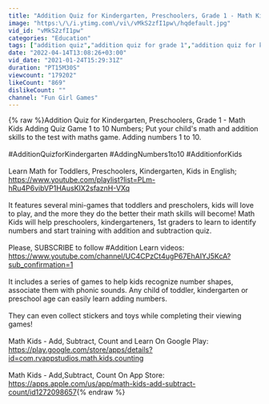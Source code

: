 ```yaml
---
title: "Addition Quiz for Kindergarten, Preschoolers, Grade 1 - Math Kids Adding Quiz Game 1 to 10 Numbers"
image: "https:\/\/i.ytimg.com\/vi\/vMkS2zfI1pw\/hqdefault.jpg"
vid_id: "vMkS2zfI1pw"
categories: "Education"
tags: ["addition quiz","addition quiz for grade 1","addition quiz for kindergarten"]
date: "2022-04-14T13:08:26+03:00"
vid_date: "2021-01-24T15:29:31Z"
duration: "PT15M30S"
viewcount: "179202"
likeCount: "869"
dislikeCount: ""
channel: "Fun Girl Games"
---
```

{% raw %}Addition Quiz for Kindergarten, Preschoolers, Grade 1 - Math Kids Adding Quiz Game 1 to 10 Numbers; Put your child's math and addition skills to the test with maths game. Adding numbers 1 to 10.<br /><br />#AdditionQuizforKindergarten #AddingNumbers1to10 #AdditionforKids<br /><br />Learn Math for Toddlers, Preschoolers, Kindergarten, Kids in English;  <a rel="nofollow" target="blank" href="https://www.youtube.com/playlist?list=PLm-hRu4P6vibVP1HAusKIX2sfaznH-VXq">https://www.youtube.com/playlist?list=PLm-hRu4P6vibVP1HAusKIX2sfaznH-VXq</a><br /><br />It features several mini-games that toddlers and prescholers, kids will love to play, and the more they do the better their math skills will become! Math Kids will help preschoolers, kindergarteners, 1st graders to learn to identify numbers and start training with addition and subtraction quiz. <br /><br />Please, SUBSCRIBE to follow #Addition Learn videos: <a rel="nofollow" target="blank" href="https://www.youtube.com/channel/UC4CPzCt4ugP67EhAIYJ5KcA?sub_confirmation=1">https://www.youtube.com/channel/UC4CPzCt4ugP67EhAIYJ5KcA?sub_confirmation=1</a><br /><br />It includes a series of games to help kids recognize number shapes, associate them with phonic sounds. Any child of toddler, kindergarten or preschool age can easily learn adding numbers.<br /><br />They can even collect stickers and toys while completing their viewing games!<br /><br />Math Kids - Add, Subtract, Count and Learn On Google Play:<br /><a rel="nofollow" target="blank" href="https://play.google.com/store/apps/details?id=com.rvappstudios.math.kids.counting">https://play.google.com/store/apps/details?id=com.rvappstudios.math.kids.counting</a><br /><br />Math Kids - Add,Subtract, Count On App Store:<br /><a rel="nofollow" target="blank" href="https://apps.apple.com/us/app/math-kids-add-subtract-count/id1272098657">https://apps.apple.com/us/app/math-kids-add-subtract-count/id1272098657</a>{% endraw %}
